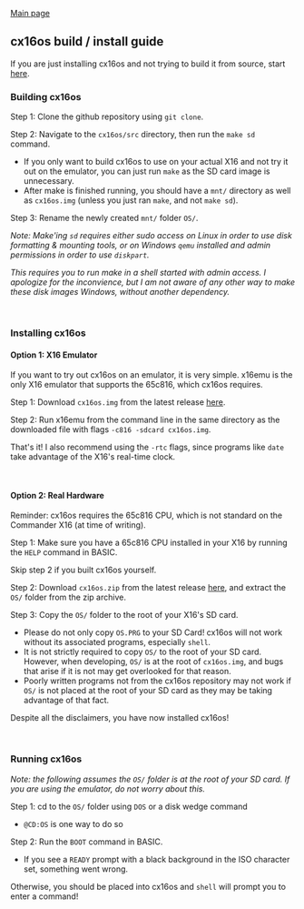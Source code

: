 [Main page](README.md)

## cx16os build / install guide

If you are just installing cx16os and not trying to build it from source, start [here](#installing-cx16os).

### Building cx16os

Step 1: Clone the github repository using `git clone`.

Step 2: Navigate to the `cx16os/src` directory, then run the `make sd` command.
- If you only want to build cx16os to use on your actual X16 and not try it out on the emulator, you can just run `make` as the SD card image is unnecessary.
- After make is finished running, you should have a `mnt/` directory as well as `cx16os.img` (unless you just ran `make`, and not `make sd`).

Step 3: Rename the newly created `mnt/` folder `OS/`. 

*Note:*
*Make'ing `sd` requires either sudo access on Linux in order to use disk formatting & mounting tools, or on Windows `qemu` installed and admin permissions in order to use `diskpart`.*

*This requires you to run make in a shell started with admin access. I apologize for the inconvience, but I am not aware of any other way to make these disk images Windows, without another dependency.*

<br/>

### Installing cx16os

#### Option 1: X16 Emulator

If you want to try out cx16os on an emulator, it is very simple. x16emu is the only X16 emulator that supports the 65c816, which cx16os requires.

Step 1: Download `cx16os.img` from the latest release [here](https://github.com/cnelson20/cx16os/releases).

Step 2: Run x16emu from the command line in the same directory as the downloaded file with flags `-c816 -sdcard cx16os.img`.

That's it! I also recommend using the `-rtc` flags, since programs like `date` take advantage of the X16's real-time clock.

<br/>

#### Option 2: Real Hardware

Reminder: cx16os requires the 65c816 CPU, which is not standard on the Commander X16 (at time of writing).

Step 1: Make sure you have a 65c816 CPU installed in your X16 by running the `HELP` command in BASIC.

Skip step 2 if you built cx16os yourself.

Step 2: Download `cx16os.zip` from the latest release [here](https://github.com/cnelson20/cx16os/releases), and extract the `OS/` folder from the zip archive.

Step 3: Copy the `OS/` folder to the root of your X16's SD card.

- Please do not only copy `OS.PRG` to your SD Card! cx16os will not work without its associated programs, especially `shell`.
- It is not strictly required to copy `OS/` to the root of your SD card. However, when developing, `OS/` is at the root of `cx16os.img`, and bugs that arise if it is not may get overlooked for that reason.
- Poorly written programs not from the cx16os repository may not work if `OS/` is not placed at the root of your SD card as they may be taking advantage of that fact.

Despite all the disclaimers, you have now installed cx16os!

<br/>

### Running cx16os

*Note: the following assumes the `OS/` folder is at the root of your SD card. If you are using the emulator, do not worry about this.*

Step 1: cd to the `OS/` folder using `DOS` or a disk wedge command

- `@CD:OS` is one way to do so

Step 2: Run the `BOOT` command in BASIC.

- If you see a `READY` prompt with a black background in the ISO character set, something went wrong.

Otherwise, you should be placed into cx16os and `shell` will prompt you to enter a command!





